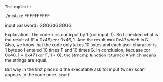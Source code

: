 `The exploit:`

./mistake
FFFFFFFFFF

input password : GGGGGGGGGG

Explanation:
The code xors our input by 1 (xor input, 1).
So I checked what is the result of (F = 0x46) xor 0x46, 1. And the result was 0x47 which is G.
Also, we know that the code only takes 10 bytes and each ascii character is 1 byte so I entered 10 times F and 10 times G.
In conclusion, becuase xor 0x46, 1 = 0x47 (xor F, 1 = G), the strncmp function returned 0 which means the strings are equal.

But why in the first place did the executable ask for input twice? scanf appears in the code once.
``scanf``
